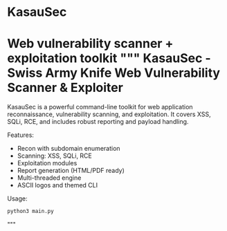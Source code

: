 # KasauSec
Web vulnerability scanner + exploitation toolkit
"""
KasauSec - Swiss Army Knife Web Vulnerability Scanner & Exploiter
=================================================================

KasauSec is a powerful command-line toolkit for web application reconnaissance, vulnerability scanning, and exploitation. It covers XSS, SQLi, RCE, and includes robust reporting and payload handling.

Features:
- Recon with subdomain enumeration
- Scanning: XSS, SQLi, RCE
- Exploitation modules
- Report generation (HTML/PDF ready)
- Multi-threaded engine
- ASCII logos and themed CLI

Usage:
```bash
python3 main.py
```
"""
